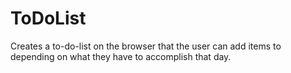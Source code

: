 # ToDoList
Creates a to-do-list on the browser that the user can add items to depending on what they have to accomplish that day.
